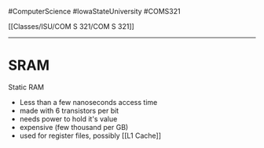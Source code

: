#ComputerScience  #IowaStateUniversity  #COMS321 


[[Classes/ISU/COM S 321/COM S 321]] 

---

# SRAM 

Static RAM

- Less than a few nanoseconds access time
- made with 6  transistors per bit
- needs power to hold it's value 
- expensive (few thousand per GB)
- used for register files, possibly [[L1 Cache]]